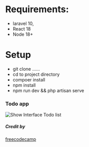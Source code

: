 # Requirements:
- laravel 10,
-  React 18
-  Node 18+

# Setup
- git clone ......
- cd to project directory
- compoer install
- npm install
- npm run dev && php artisan serve
### Todo app 
![Show Interface Todo list](https://github.com/SophaHum/todo-app/assets/65023605/2f730ebc-c6c1-4b9e-b401-c265162dc964)

##### Credit by 
[freecodecamp](https://www.freecodecamp.org/news/use-react-with-laravel/)
